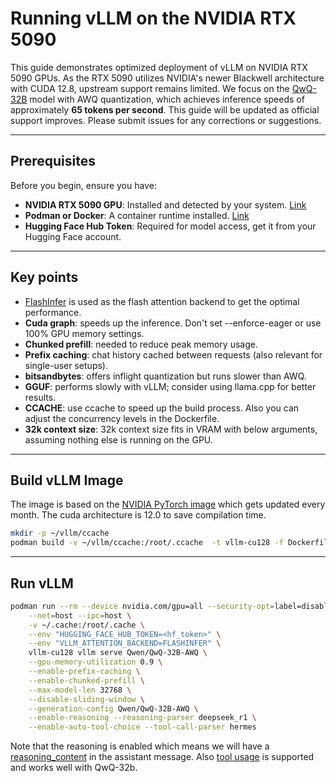 # Running vLLM on the NVIDIA RTX 5090

This guide demonstrates optimized deployment of vLLM on NVIDIA RTX 5090 GPUs. As the RTX 5090 utilizes NVIDIA's newer Blackwell architecture with CUDA 12.8, upstream support remains limited. We focus on the [QwQ-32B](https://huggingface.co/Qwen/QwQ-32B-AWQ) model with AWQ quantization, which achieves inference speeds of approximately **65 tokens per second**. This guide will be updated as official support improves. Please submit issues for any corrections or suggestions.

---

## Prerequisites

Before you begin, ensure you have:

- **NVIDIA RTX 5090 GPU**: Installed and detected by your system. [Link](https://developer.nvidia.com/cuda-downloads?target_os=Linux&target_arch=x86_64&Distribution=Ubuntu&target_version=24.04&target_type=deb_network)
- **Podman or Docker**: A container runtime installed. [Link](https://docs.nvidia.com/datacenter/cloud-native/container-toolkit/latest/install-guide.html)
- **Hugging Face Hub Token**: Required for model access, get it from your Hugging Face account.

---

## Key points

- [FlashInfer](https://docs.flashinfer.ai) is used as the flash attention backend to get the optimal performance.
- **Cuda graph**: speeds up the inference. Don't set --enforce-eager or use 100% GPU memory settings.
- **Chunked prefill**: needed to reduce peak memory usage.
- **Prefix caching**: chat history cached between requests (also relevant for single-user setups).
- **bitsandbytes**: offers inflight quantization but runs slower than AWQ.
- **GGUF**: performs slowly with vLLM; consider using llama.cpp for better results.
- **CCACHE**: use ccache to speed up the build process. Also you can adjust the concurrency levels in the Dockerfile.
- **32k context size**: 32k context size fits in VRAM with below arguments, assuming nothing else is running on the GPU.

---

## Build vLLM Image

The image is based on the [NVIDIA PyTorch image](https://hub.docker.com/r/nvidia/cuda) which gets updated every month. The cuda architecture is 12.0 to save compilation time. 

```bash
mkdir -p ~/vllm/ccache
podman build -v ~/vllm/ccache:/root/.ccache  -t vllm-cu128 -f Dockerfile
```

---

## Run vLLM

```bash
podman run --rm --device nvidia.com/gpu=all --security-opt=label=disable \
    --net=host --ipc=host \
    -v ~/.cache:/root/.cache \
    --env "HUGGING_FACE_HUB_TOKEN=<hf_token>" \
    --env "VLLM_ATTENTION_BACKEND=FLASHINFER" \
    vllm-cu128 vllm serve Qwen/QwQ-32B-AWQ \
    --gpu-memory-utilization 0.9 \
    --enable-prefix-caching \
    --enable-chunked-prefill \
    --max-model-len 32768 \
    --disable-sliding-window \
    --generation-config Qwen/QwQ-32B-AWQ \
    --enable-reasoning --reasoning-parser deepseek_r1 \
    --enable-auto-tool-choice --tool-call-parser hermes 
```
Note that the reasoning is enabled which means we will have a [reasoning_content](https://docs.vllm.ai/en/latest/features/reasoning_outputs.html) in the assistant message. Also [tool usage](https://qwen.readthedocs.io/en/latest/framework/function_call.html#vllm) is supported and works well with QwQ-32b.
